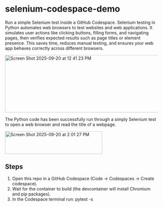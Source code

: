 # selenium-codespace-demo

Run a simple Selenium test inside a GitHub Codespace.  Selenium testing in Python automates web browsers to test websites and web applications. It simulates user actions like clicking buttons, filling forms, and navigating pages, then verifies expected results such as page titles or element presence. This saves time, reduces manual testing, and ensures your web app behaves correctly across different browsers.

<img width="766" height="189" alt="Screen Shot 2025-09-20 at 12 41 23 PM" src="https://github.com/user-attachments/assets/aec24948-7d53-4959-8fe3-5042692b8d52" />

The Python code has been successfully run through a simply Selenium test to open a web browser and read the title of a webpage. <br>

<img width="320" height="75" alt="Screen Shot 2025-09-20 at 2 01 27 PM" src="https://github.com/user-attachments/assets/a0fa5281-76f1-450f-aced-5c839bb356e6" />

## Steps
1. Open this repo in a GitHub Codespace (Code → Codespaces → Create codespace).
2. Wait for the container to build (the devcontainer will install Chromium and pip packages).
3. In the Codespace terminal run:
pytest -s
